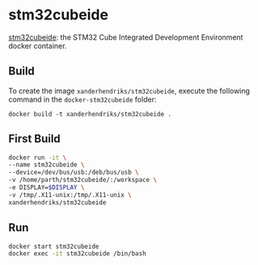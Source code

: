 # stm32cubeide

[stm32cubeide](https://github.com/xanderhendriks/docker-stm32cubeide): the STM32 Cube Integrated Development
Environment docker container.

## Build

To create the image `xanderhendriks/stm32cubeide`, execute the following command in the
`docker-stm32cubeide` folder:
```
docker build -t xanderhendriks/stm32cubeide .
```

## First Build

```bash
docker run -it \
--name stm32cubeide \
--device=/dev/bus/usb:/deb/bus/usb \
-v /home/parth/stm32cubeide/:/workspace \
-e DISPLAY=$DISPLAY \
-v /tmp/.X11-unix:/tmp/.X11-unix \
xanderhendriks/stm32cubeide
```

## Run

```bash
docker start stm32cubeide
docker exec -it stm32cubeide /bin/bash
```
